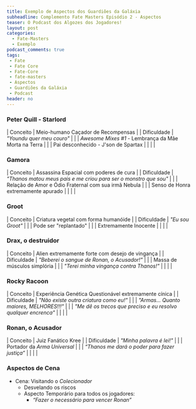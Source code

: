 ```yaml
---
title: Exemplo de Aspectos dos Guardiões da Galáxia
subheadline: Complemento Fate Masters Episódio 2 - Aspectos
teaser: O Podcast dos Algozes dos Jogadores!
layout: post
categories:
  - Fate-Masters
  - Exemplo
podcast_comments: true
tags:
 - Fate
 - Fate Core
 - Fate-Core
 - fate-masters
 - Aspectos
 - Guardiões da Galáxia
 - Podcast
header: no
---
```


### Peter Quill - Starlord

| Conceito    | Meio-humano Caçador de Recompensas                   |
| Dificuldade | _"Youndu quer meu couro"_                            |
|             | _Awesome Mixes #1_ - Lembrança da Mãe Morta na Terra |
|             | Pai desconhecido - J'son de Spartax                  |
|             |                                                      |

### Gamora

| Conceito    | Assassina Espacial com poderes de cura                           |
| Dificuldade | _"Thanos matou meus pais e me criou para ser o monstro que sou"_ |
|             | Relação de Amor e Ódio Fraternal com sua irmã Nebula             |
|             | Senso de Honra extremamente apurado                              |
|             |                                                                  |

### Groot

| Conceito    | Criatura vegetal com forma humanóide                             |
| Dificuldade | _"Eu sou Groot"_                                                 |
|             | Pode ser "replantado"                                            |
|             | Extremamente Inocente                                            |
|             |                                                                  |

### Drax, o destruidor

| Conceito    | Alien extremamente forte com desejo de vingança                  |
| Dificuldade | _"Beberei o sangue de Ronan, o Acusador!"_                       |
|             | Massa de músculos simplória                                      |
|             | _"Terei minha vingança contra Thanos!"_                          |
|             |                                                                  |

### Rocky Racoon

| Conceito    | Experiência Genética Questionável extremamente cínica            |
| Dificuldade | _"Não existe outra criatura como eu!"_                           |
|             | _"Armas... Quanto maiores, MELHORES!!!"_                         |
|             | _"Me dê os trecos que preciso e eu resolvo qualquer encrenca"_   |
|             |                                                                  |

### Ronan, o Acusador

| Conceito    | Juiz Fanático Kree                                               |
| Dificuldade | _"Minha palavra é lei!"_                                         |
|             | Portador da _Arma Universal_                                     |
|             | _“Thanos me dará o poder para fazer justiça”_                    |
|             |                                                                  |


### Aspectos de Cena

- Cena: Visitando o _Colecionador_
  - Desvelando os riscos
  - Aspecto Temporário para todos os jogadores:
     - _“Fazer o necessário para vencer Ronan”_
